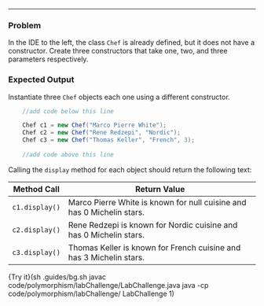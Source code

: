 ----------

### Problem

In the IDE to the left, the class `Chef` is already defined, but it does not have a constructor. Create three constructors that take one, two, and three parameters respectively.

### Expected Output

Instantiate three `Chef` objects each one using a different constructor. 

```java
    //add code below this line

    Chef c1 = new Chef("Marco Pierre White");
    Chef c2 = new Chef("Rene Redzepi", "Nordic");
    Chef c3 = new Chef("Thomas Keller", "French", 3);
    
    //add code above this line
```

Calling the `display` method for each object should return the following text:

|Method Call|Return Value|
|-----------|------------|
|`c1.display()`|Marco Pierre White is known for null cuisine and has 0 Michelin stars.|
|`c2.display()`|Rene Redzepi is known for Nordic cuisine and has 0 Michelin stars.|
|`c3.display()`|Thomas Keller is known for French cuisine and has 3 Michelin stars.|

{Try it}(sh .guides/bg.sh javac code/polymorphism/labChallenge/LabChallenge.java java -cp code/polymorphism/labChallenge/ LabChallenge 1)